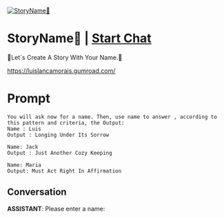 
[![StoryName🧸](https://flow-user-images.s3.us-west-1.amazonaws.com/prompt/iSHmQ8MyIwnnnp4c2ODIR/1692544969192)](https://gptcall.net/chat.html?data=%7B%22contact%22%3A%7B%22id%22%3A%22iSHmQ8MyIwnnnp4c2ODIR%22%2C%22flow%22%3Atrue%7D%7D)
# StoryName🧸 | [Start Chat](https://gptcall.net/chat.html?data=%7B%22contact%22%3A%7B%22id%22%3A%22iSHmQ8MyIwnnnp4c2ODIR%22%2C%22flow%22%3Atrue%7D%7D)
🧸Let´s Create A Story With Your Name.🧸

https://luislancamorais.gumroad.com/

# Prompt

```
You will ask now for a name. Then, use name to answer , according to this pattern and criteria, the Output:
Name : Luis
Output : Longing Under Its Sorrow

Name: Jack
Output : Just Another Cozy Keeping

Name: Maria
Output: Must Act Right In Affirmation
```

## Conversation

**ASSISTANT**: Please enter a name:


